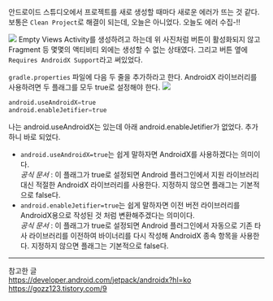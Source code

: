 안드로이드 스튜디오에서 프로젝트를 새로 생성할 때마다 새로운 에러가 뜨는 것 같다. 보통은 `Clean Project`로 해결이 되는데, 오늘은 아니었다. 오늘도 에러 수집-!!

![](https://velog.velcdn.com/images/kuronuma_daisy/post/5416348e-42b5-4133-95f6-c87d3e07ec4d/image.png)
Empty Views Activity를 생성하려고 하는데 위 사진처럼 버튼이 활성화되지 않고 Fragment 등 몇몇의 액티비티 외에는 생성할 수 없는 상태였다. 그리고 버튼 옆에 `Requires AndroidX Support`라고 써있었다.

`gradle.properties` 파일에 다음 두 줄을 추가하라고 한다. AndroidX 라이브러리를 사용하려면 두 플래그를 모두 true로 설정해야 한다.
![](https://velog.velcdn.com/images/kuronuma_daisy/post/f235ef41-e85e-433a-84aa-c699f61fe125/image.png)

```python
android.useAndroidX=true
android.enableJetifier=true
```
나는 android.useAndroidX는 있는데 아래 android.enableJetifier가 없었다. 추가하니 바로 되었다.


* `android.useAndroidX=true`는 쉽게 말하자면 AndroidX를 사용하겠다는 의미이다.   
_공식 문서_ : 이 플래그가 true로 설정되면 Android 플러그인에서 지원 라이브러리 대신 적절한 AndroidX 라이브러리를 사용한다. 지정하지 않으면 플래그는 기본적으로 false다.
* `android.enableJetifier=true`는 쉽게 말하자면 이전 버전 라이브러리를 AndroidX용으로 작성된 것 처럼 변환해주겠다는 의미이다.   
_공식 문서_ : 이 플래그가 true로 설정되면 Android 플러그인에서 자동으로 기존 타사 라이브러리를 이전하여 바이너리를 다시 작성해 AndroidX 종속 항목을 사용한다. 지정하지 않으면 플래그는 기본적으로 false다.

---
참고한 글  
https://developer.android.com/jetpack/androidx?hl=ko  
https://gozz123.tistory.com/9
